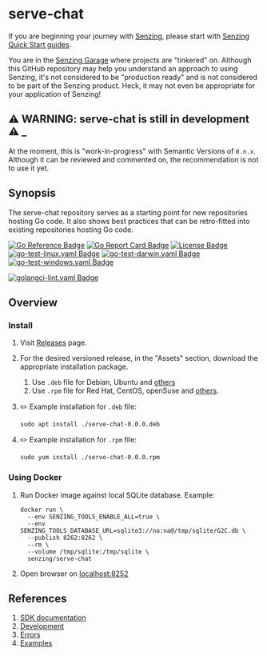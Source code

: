 # serve-chat

If you are beginning your journey with [Senzing],
please start with [Senzing Quick Start guides].

You are in the [Senzing Garage] where projects are "tinkered" on.
Although this GitHub repository may help you understand an approach to using Senzing,
it's not considered to be "production ready" and is not considered to be part of the Senzing product.
Heck, it may not even be appropriate for your application of Senzing!

## :warning: WARNING: serve-chat is still in development :warning: _

At the moment, this is "work-in-progress" with Semantic Versions of `0.n.x`.
Although it can be reviewed and commented on,
the recommendation is not to use it yet.

## Synopsis

The serve-chat repository serves as a starting point for new repositories hosting Go code.
It also shows best practices that can be retro-fitted into existing repositories hosting Go code.

[![Go Reference Badge]][Package reference]
[![Go Report Card Badge]][Go Report Card]
[![License Badge]][License]
[![go-test-linux.yaml Badge]][go-test-linux.yaml]
[![go-test-darwin.yaml Badge]][go-test-darwin.yaml]
[![go-test-windows.yaml Badge]][go-test-windows.yaml]

[![golangci-lint.yaml Badge]][golangci-lint.yaml]

## Overview

### Install

1. Visit [Releases](https://github.com/senzing-garage/serve-chat/releases) page.
1. For the desired versioned release, in the "Assets" section,
   download the appropriate installation package.
    1. Use `.deb` file for Debian, Ubuntu and
       [others](https://en.wikipedia.org/wiki/List_of_Linux_distributions#Debian-based)
    1. Use `.rpm` file for Red Hat, CentOS, openSuse and
       [others](https://en.wikipedia.org/wiki/List_of_Linux_distributions#RPM-based).

1. :pencil2: Example installation for `.deb` file:

    ```console
    sudo apt install ./serve-chat-0.0.0.deb
    ```

1. :pencil2: Example installation for `.rpm` file:

    ```console
    sudo yum install ./serve-chat-0.0.0.rpm
    ```

### Using Docker

1. Run Docker image against local SQLite database.
   Example:

    ```console
    docker run \
      --env SENZING_TOOLS_ENABLE_ALL=true \
      --env SENZING_TOOLS_DATABASE_URL=sqlite3://na:na@/tmp/sqlite/G2C.db \
      --publish 8262:8262 \
      --rm \
      --volume /tmp/sqlite:/tmp/sqlite \
      senzing/serve-chat

    ```

1. Open browser on [localhost:8252](http://localhost:8262)

## References

1. [SDK documentation]
1. [Development]
1. [Errors]
1. [Examples]

[SDK documentation]: https://pkg.go.dev/github.com/senzing-garage/serve-chat
[Development]: docs/development.md
[Errors]: docs/errors.md
[Examples]: docs/examples.md
[Go Reference Badge]: https://pkg.go.dev/badge/github.com/senzing-garage/serve-chat.svg
[Go Report Card Badge]: https://goreportcard.com/badge/github.com/senzing-garage/serve-chat
[Go Report Card]: https://goreportcard.com/report/github.com/senzing-garage/serve-chat
[go-test-darwin.yaml Badge]: https://github.com/senzing-garage/serve-chat/actions/workflows/go-test-darwin.yaml/badge.svg
[go-test-darwin.yaml]: https://github.com/senzing-garage/serve-chat/actions/workflows/go-test-darwin.yaml
[go-test-linux.yaml Badge]: https://github.com/senzing-garage/serve-chat/actions/workflows/go-test-linux.yaml/badge.svg
[go-test-linux.yaml]: https://github.com/senzing-garage/serve-chat/actions/workflows/go-test-linux.yaml
[go-test-windows.yaml Badge]: https://github.com/senzing-garage/serve-chat/actions/workflows/go-test-windows.yaml/badge.svg
[go-test-windows.yaml]: https://github.com/senzing-garage/serve-chat/actions/workflows/go-test-windows.yaml
[golangci-lint.yaml Badge]: https://github.com/senzing-garage/serve-chat/actions/workflows/golangci-lint.yaml/badge.svg
[golangci-lint.yaml]: https://github.com/senzing-garage/serve-chat/actions/workflows/golangci-lint.yaml
[License Badge]: https://img.shields.io/badge/License-Apache2-brightgreen.svg
[License]: https://github.com/senzing-garage/serve-chat/blob/main/LICENSE
[Package reference]: https://pkg.go.dev/github.com/senzing-garage/serve-chat
[Senzing Garage]: https://github.com/senzing-garage
[Senzing Quick Start guides]: https://docs.senzing.com/quickstart/
[Senzing]: https://senzing.com/
